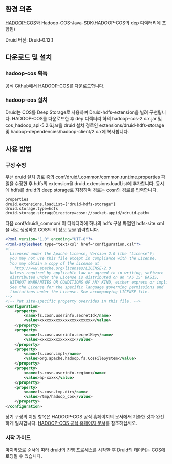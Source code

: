 ## 환경 의존

[HADOOP-COS](https://github.com/tencentyun/hadoop-cos)와 Hadoop-COS-Java-SDK(HADOOP-COS의 dep 디렉터리에 포함됨)

Druid 버전: Druid-0.12.1

## 다운로드 및 설치

### hadoop-cos 획득 

공식 Github에서 [HADOOP-COS](https://github.com/tencentyun/hadoop-cos)를 다운로드합니다.

### hadoop-cos 설치
Druid는 COS를 Deep Storage로 사용하며 Druid-hdfs-extension을 빌려 구현됩니다.
HADOOP-COS를 다운로드한 후 dep 디렉터리 하의 hadoop-cos-2.x.x.jar 및 cos_hadoop_api-5.2.6.jar을 druid 설치 경로인 extensions/druid-hdfs-storage 및 hadoop-dependencies/hadoop-client/2.x.x에 복사합니다.


## 사용 방법
### 구성 수정

우선 druid 설치 경로 중의 conf/druid/_common/common.runtime.properties 파일을 수정한 후 hdfs의 extension을 druid.extensions.loadList에 추가합니다. 동시에 hdfs를 druid의 deep storage로 지정하며 경로는 cosn의 경로를 입력합니다.

```
properties
druid.extensions.loadList=["druid-hdfs-storage"]
druid.storage.type=hdfs
druid.storage.storageDirectory=cosn://bucket-appid/<druid-path>
```

다음 conf/druid/_common/ 이 디렉터리에 하나의 hdfs 구성 파일인 hdfs-site.xml을 새로 생성하고 COS의 키 정보 등을 입력합니다.

```xml
<?xml version="1.0" encoding="UTF-8"?>
<?xml-stylesheet type="text/xsl" href="configuration.xsl"?>
<!--
  Licensed under the Apache License, Version 2.0 (the "License");
  you may not use this file except in compliance with the License.
  You may obtain a copy of the License at
    http://www.apache.org/licenses/LICENSE-2.0
  Unless required by applicable law or agreed to in writing, software
  distributed under the License is distributed on an "AS IS" BASIS,
  WITHOUT WARRANTIES OR CONDITIONS OF ANY KIND, either express or implied.
  See the License for the specific language governing permissions and
  limitations under the License. See accompanying LICENSE file.
-->
<!-- Put site-specific property overrides in this file. -->
<configuration>
    <property>
        <name>fs.cosn.userinfo.secretId</name>
        <value>xxxxxxxxxxxxxxxxxxxxxxx</value>
    </property>
    <property>
        <name>fs.cosn.userinfo.secretKey</name>
        <value>xxxxxxxxxxxxxxx</value>
    </property>
    <property>
        <name>fs.cosn.impl</name>
        <value>org.apache.hadoop.fs.CosFileSystem</value>
    </property>
    <property>
        <name>fs.cosn.userinfo.region</name>
        <value>ap-xxxx</value>
    </property>
    <property>
        <name>fs.cosn.tmp.dir</name>
        <value>/tmp/hadoop_cos</value>
    </property>
</configuration>
```

상기 구성의 지원 항목은 HADOOP-COS 공식 홈페이지의 문서에서 기술한 것과 완전하게 일치합니다. [HADOOP-COS 공식 홈페이지 문서](https://cloud.tencent.com/document/product/436/6884)를 참조하십시오.

### 시작 가이드

마지막으로 순서에 따라 druid의 진행 프로세스를 시작한 후 Druid의 데이터는 COS에 로딩될 수 있습니다.

